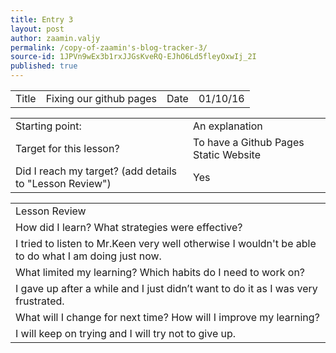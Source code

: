 ```yaml
---
title: Entry 3
layout: post
author: zaamin.valjy
permalink: /copy-of-zaamin's-blog-tracker-3/
source-id: 1JPVn9wEx3b1rxJJGsKveRQ-EJhO6Ld5fleyOxwIj_2I
published: true
---
```

<table>
  <tr>
    <td>Title</td>
    <td>Fixing our github pages</td>
    <td>Date</td>
    <td>01/10/16</td>
  </tr>
</table>


<table>
  <tr>
    <td>Starting point:</td>
    <td>An explanation</td>
  </tr>
  <tr>
    <td>Target for this lesson?</td>
    <td>To have a Github Pages Static Website</td>
  </tr>
  <tr>
    <td>Did I reach my target? 
(add details to "Lesson Review")</td>
    <td> Yes</td>
  </tr>
</table>


<table>
  <tr>
    <td>Lesson Review</td>
  </tr>
  <tr>
    <td>How did I learn? What strategies were effective? </td>
  </tr>
  <tr>
    <td>I tried to listen to Mr.Keen very well otherwise I wouldn't be able to do what I am doing just now.</td>
  </tr>
  <tr>
    <td>What limited my learning? Which habits do I need to work on? </td>
  </tr>
  <tr>
    <td>I gave up after a while and I just didn’t want to do it as I was very frustrated.</td>
  </tr>
  <tr>
    <td>What will I change for next time? How will I improve my learning?</td>
  </tr>
  <tr>
    <td>I will keep on trying and I will try not to give up.</td>
  </tr>
</table>


